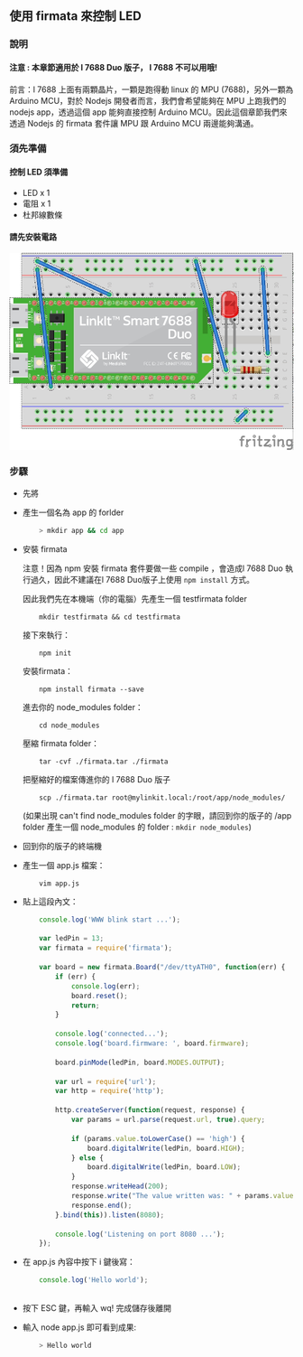 ## 使用 firmata 來控制 LED

### 說明

#### 注意 : 本章節適用於 l 7688 Duo 版子， l 7688 不可以用哦!

前言：l 7688 上面有兩顆晶片，一顆是跑得動 linux 的 MPU (7688)，另外一顆為 Arduino MCU，對於 Nodejs 開發者而言，我們會希望能夠在 MPU 上跑我們的nodejs app，透過這個 app 能夠直接控制 Arduino MCU。因此這個章節我們來透過 Nodejs 的 firmata 套件讓 MPU 跟 Arduino MCU 兩邊能夠溝通。


### 須先準備

#### 控制 LED 須準備
* LED x 1
* 電阻 x 1
* 杜邦線數條

#### 請先安裝電路

![](firmata_bb.jpg)

### 步驟

* 先將

* 產生一個名為 app 的 forlder
    ``` bash
        > mkdir app && cd app
    ```
    
* 安裝 firmata

    注意！因為 npm 安裝 firmata 套件要做一些 compile ，會造成l 7688 Duo 執行過久，因此不建議在l 7688 Duo版子上使用 `npm install` 方式。
    
    因此我們先在本機端（你的電腦）先產生一個 testfirmata folder
    
    ```
        mkdir testfirmata && cd testfirmata
    ```
    
    接下來執行： 
    ```
        npm init 
    ```
    
    安裝firmata：
    
    ```
        npm install firmata --save
    ```
    
    進去你的 node_modules folder：
    ```
        cd node_modules
    ```
    
    壓縮 firmata folder：
    ```
        tar -cvf ./firmata.tar ./firmata
    ```
    
    把壓縮好的檔案傳進你的 l 7688 Duo 版子
    ```
        scp ./firmata.tar root@mylinkit.local:/root/app/node_modules/
    ```
    (如果出現 can't find node_modules folder 的字眼，請回到你的版子的 /app folder 產生一個 node_modules 的 folder : `mkdir node_modules`)
    
* 回到你的版子的終端機
* 產生一個 app.js 檔案：
    
    ```
        vim app.js
    ```
    
* 貼上這段內文：
    ``` js
        console.log('WWW blink start ...');

        var ledPin = 13;
        var firmata = require('firmata');

        var board = new firmata.Board("/dev/ttyATH0", function(err) {
            if (err) {
                console.log(err);
                board.reset();
                return;
            }

            console.log('connected...');
            console.log('board.firmware: ', board.firmware);

            board.pinMode(ledPin, board.MODES.OUTPUT);

            var url = require('url');
            var http = require('http');

            http.createServer(function(request, response) {
                var params = url.parse(request.url, true).query;

                if (params.value.toLowerCase() == 'high') {
                    board.digitalWrite(ledPin, board.HIGH);
                } else {
                    board.digitalWrite(ledPin, board.LOW);
                }
                response.writeHead(200);
                response.write("The value written was: " + params.value);
                response.end();
            }.bind(this)).listen(8080);

            console.log('Listening on port 8080 ...');
        });
    ```
* 在 app.js 內容中按下 i 鍵後寫：
    ``` js
        console.log('Hello world');
        
    ```
* 按下 ESC 鍵，再輸入 wq! 完成儲存後離開
* 輸入 node app.js 即可看到成果:
    ``` bash
        > Hello world
    ```

    

        

    